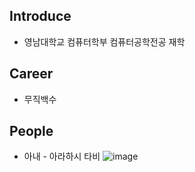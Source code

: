 ## Introduce
- 영남대학교 컴퓨터학부 컴퓨터공학전공 재학 

## Career
- 무직백수

## People
- 아내 - 아라하시 타비
![image](https://github.com/user-attachments/assets/12e2f63b-3b1e-4751-b23a-1ab04ce2dc01)


<!--
**skfek0916/skfek0916** is a ✨ _special_ ✨ repository because its `README.md` (this file) appears on your GitHub profile.

Here are some ideas to get you started:

- 🔭 I’m currently working on ...
- 🌱 I’m currently learning ...
- 👯 I’m looking to collaborate on ...
- 🤔 I’m looking for help with ...
- 💬 Ask me about ...
- 📫 How to reach me: ...
- 😄 Pronouns: ...
- ⚡ Fun fact: ...
-->
